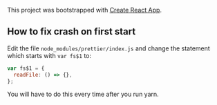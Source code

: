 This project was bootstrapped with
[Create React App](https://github.com/facebookincubator/create-react-app).

## How to fix crash on first start

Edit the file `node_modules/prettier/index.js` and change the statement which
starts with `var fs$1` to:

```javascript
var fs$1 = {
  readFile: () => {},
};
```

You will have to do this every time after you run yarn.
